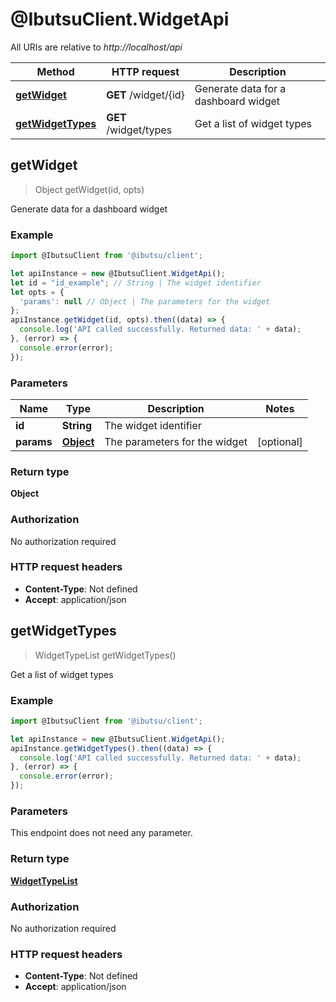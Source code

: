 # @IbutsuClient.WidgetApi

All URIs are relative to *http://localhost/api*

Method | HTTP request | Description
------------- | ------------- | -------------
[**getWidget**](WidgetApi.md#getWidget) | **GET** /widget/{id} | Generate data for a dashboard widget
[**getWidgetTypes**](WidgetApi.md#getWidgetTypes) | **GET** /widget/types | Get a list of widget types



## getWidget

> Object getWidget(id, opts)

Generate data for a dashboard widget

### Example

```javascript
import @IbutsuClient from '@ibutsu/client';

let apiInstance = new @IbutsuClient.WidgetApi();
let id = "id_example"; // String | The widget identifier
let opts = {
  'params': null // Object | The parameters for the widget
};
apiInstance.getWidget(id, opts).then((data) => {
  console.log('API called successfully. Returned data: ' + data);
}, (error) => {
  console.error(error);
});

```

### Parameters


Name | Type | Description  | Notes
------------- | ------------- | ------------- | -------------
 **id** | **String**| The widget identifier | 
 **params** | [**Object**](.md)| The parameters for the widget | [optional] 

### Return type

**Object**

### Authorization

No authorization required

### HTTP request headers

- **Content-Type**: Not defined
- **Accept**: application/json


## getWidgetTypes

> WidgetTypeList getWidgetTypes()

Get a list of widget types

### Example

```javascript
import @IbutsuClient from '@ibutsu/client';

let apiInstance = new @IbutsuClient.WidgetApi();
apiInstance.getWidgetTypes().then((data) => {
  console.log('API called successfully. Returned data: ' + data);
}, (error) => {
  console.error(error);
});

```

### Parameters

This endpoint does not need any parameter.

### Return type

[**WidgetTypeList**](WidgetTypeList.md)

### Authorization

No authorization required

### HTTP request headers

- **Content-Type**: Not defined
- **Accept**: application/json

